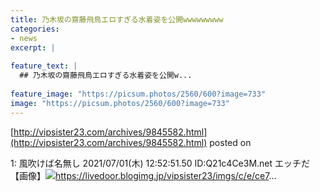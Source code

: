 ```yaml
---
title: 乃木坂の齋藤飛鳥エロすぎる水着姿を公開wwwwwwwww
categories:
- news
excerpt: |
  
feature_text: |
  ## 乃木坂の齋藤飛鳥エロすぎる水着姿を公開w...
  
feature_image: "https://picsum.photos/2560/600?image=733"
image: "https://picsum.photos/2560/600?image=733"
---
```


[http://vipsister23.com/archives/9845582.html](http://vipsister23.com/archives/9845582.html)
posted on 

<!--more-->

1: 風吹けば名無し 2021/07/01(木) 12:52:51.50 ID:Q21c4Ce3M.net エッチだ【画像】![](https://livedoor.blogimg.jp/vipsister23/imgs/1/3/13d4d979.jpghttps://livedoor.blogimg.jp/vipsister23/imgs/a/d/ad48580f.jpg)https://livedoor.blogimg.jp/vipsister23/imgs/c/e/ce7...
